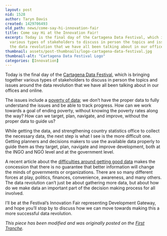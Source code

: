 ```yaml
---
layout: post
nid: 1528
author: Taryn Davis
created: 1429706493
old_path: news/come-say-hi-innovation-fair
title: Come say Hi at the Innovation Fair!
excerpt: Today is the final day of the Cartagena Data Festival, which is bringing together
  various types of stakeholders to discuss in person the topics and issues around
  the data revolution that we have all been talking about in our offices and online.
thumbnail: assets/post-thumbnails/logo-cartagena-data-festival.jpg
thumbnail-alt: "Cartagena Data Festival Logo"
categories: [Innovation]
---
```


Today is the final day of the [Cartagena Data Festival](http://www.cartagenadatafest2015.org/), which is bringing together various types of stakeholders to discuss in person the topics and issues around the data revolution that we have all been talking about in our offices and online.

The issues include a [poverty of data](http://blogs.ft.com/beyond-brics/2015/04/16/the-extreme-poverty-of-data/?); we don’t have the proper data to fully understand the issues and be able to track progress. How can we work towards a goal of ending poverty, without knowing the poverty rates along the way? How can we target, plan, navigate, and improve, without the proper data to guide us?

While getting the data, and strengthening country statistics office to collect the necessary data, the next step is what I see is the more difficult one. Getting planners and decisions makers to use the available data properly to guide them as they target, plan, navigate and improve development, both at the INGO and NGO level and at the government level.

A recent article about the [difficulties around getting good data](https://www.devex.com/news/when-good-data-is-hard-to-get-85876) makes the concession that there is no guarantee that better information will change the minds of governments or organizations. There are so many different forces at play, politics, finances, convenience, awareness, and many others. The data revolution can’t just be about gathering more data, but about how do we make data an important part of the decision making process for all involved.

I’ll be at the Festival’s Innovation Fair representing Development Gateway, and hope you’ll stop by to discuss how we can move towards making this a more successful data revolution.


*This piece has been modified and was originally posted on the [First Tranche](http://aiddata.org/blog/this-week-come-say-hi-at-cartagena).*

